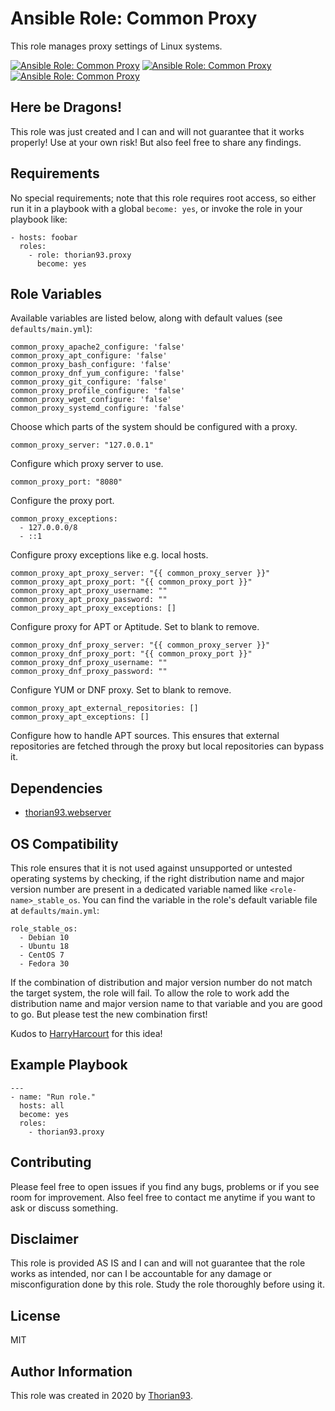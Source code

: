 # Ansible Role: Common Proxy

This role manages proxy settings of Linux systems.

[![Ansible Role: Common Proxy](https://img.shields.io/ansible/role/55132?style=flat-square)](https://galaxy.ansible.com/thorian93/proxy)
[![Ansible Role: Common Proxy](https://img.shields.io/ansible/quality/55132?style=flat-square)](https://galaxy.ansible.com/thorian93/proxy)
[![Ansible Role: Common Proxy](https://img.shields.io/ansible/role/d/55132?style=flat-square)](https://galaxy.ansible.com/thorian93/proxy)

## Here be Dragons!

This role was just created and I can and will not guarantee that it works properly! Use at your own risk! But also feel free to share any findings.

## Requirements

No special requirements; note that this role requires root access, so either run it in a playbook with a global `become: yes`, or invoke the role in your playbook like:

    - hosts: foobar
      roles:
        - role: thorian93.proxy
          become: yes

## Role Variables

Available variables are listed below, along with default values (see `defaults/main.yml`):

    common_proxy_apache2_configure: 'false'
    common_proxy_apt_configure: 'false'
    common_proxy_bash_configure: 'false'
    common_proxy_dnf_yum_configure: 'false'
    common_proxy_git_configure: 'false'
    common_proxy_profile_configure: 'false'
    common_proxy_wget_configure: 'false'
    common_proxy_systemd_configure: 'false'

Choose which parts of the system should be configured with a proxy.

    common_proxy_server: "127.0.0.1"

Configure which proxy server to use.

    common_proxy_port: "8080"

Configure the proxy port.

    common_proxy_exceptions:
      - 127.0.0.0/8
      - ::1

Configure proxy exceptions like e.g. local hosts.

    common_proxy_apt_proxy_server: "{{ common_proxy_server }}"
    common_proxy_apt_proxy_port: "{{ common_proxy_port }}"
    common_proxy_apt_proxy_username: ""
    common_proxy_apt_proxy_password: ""
    common_proxy_apt_proxy_exceptions: []

Configure proxy for APT or Aptitude. Set to blank to remove.

    common_proxy_dnf_proxy_server: "{{ common_proxy_server }}"
    common_proxy_dnf_proxy_port: "{{ common_proxy_port }}"
    common_proxy_dnf_proxy_username: ""
    common_proxy_dnf_proxy_password: ""

Configure YUM or DNF proxy. Set to blank to remove.

    common_proxy_apt_external_repositories: []
    common_proxy_apt_exceptions: []

Configure how to handle APT sources. This ensures that external repositories are fetched through the proxy but local repositories can bypass it.

## Dependencies

  - [thorian93.webserver](https://galaxy.ansible.com/thorian93/webserver)

## OS Compatibility

This role ensures that it is not used against unsupported or untested operating systems by checking, if the right distribution name and major version number are present in a dedicated variable named like `<role-name>_stable_os`. You can find the variable in the role's default variable file at `defaults/main.yml`:

    role_stable_os:
      - Debian 10
      - Ubuntu 18
      - CentOS 7
      - Fedora 30

If the combination of distribution and major version number do not match the target system, the role will fail. To allow the role to work add the distribution name and major version name to that variable and you are good to go. But please test the new combination first!

Kudos to [HarryHarcourt](https://github.com/HarryHarcourt) for this idea!

## Example Playbook

    ---
    - name: "Run role."
      hosts: all
      become: yes
      roles:
        - thorian93.proxy

## Contributing

Please feel free to open issues if you find any bugs, problems or if you see room for improvement. Also feel free to contact me anytime if you want to ask or discuss something.

## Disclaimer

This role is provided AS IS and I can and will not guarantee that the role works as intended, nor can I be accountable for any damage or misconfiguration done by this role. Study the role thoroughly before using it.

## License

MIT

## Author Information

This role was created in 2020 by [Thorian93](http://thorian93.de/).
